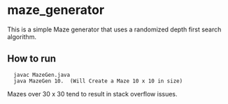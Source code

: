 # maze_generator

This is a simple Maze generator that uses a randomized depth first search algorithm.

## How to run

```
  javac MazeGen.java
  java MazeGen 10.  (Will Create a Maze 10 x 10 in size) 
```

Mazes over 30 x 30 tend to result in stack overflow issues.
